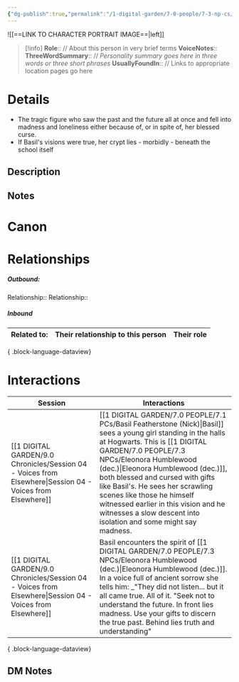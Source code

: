 ```yaml
---
{"dg-publish":true,"permalink":"/1-digital-garden/7-0-people/7-3-np-cs/eleonora-humblewood-dec/","tags":["#person","DEAD","student","hogwarts"]}
---
```


![[==LINK TO CHARACTER PORTRAIT IMAGE==\|left]]
>[!info] 
>**Role**:: // About this person in very brief terms
>**VoiceNotes**::
>**ThreeWordSummary**:: // *Personality summary goes here in three words or three short phrases*
>**UsuallyFoundIn**:: // Links to appropriate location pages go here

# Details
- The tragic figure who saw the past and the future all at once and fell into madness and loneliness either because of, or in spite of, her blessed curse.
- If Basil's visions were true, her crypt lies - morbidly - beneath the school itself

## Description

## Notes

# Canon

# Relationships
##### Outbound:
Relationship::
Relationship::

##### Inbound
| Related to: | Their relationship to this person | Their role |
| ----------- | --------------------------------- | ---------- |

{ .block-language-dataview}

# Interactions

| Session                                                                                                       | Interactions                                                                                                                                                                                                                                                                                                                                      |
| ------------------------------------------------------------------------------------------------------------- | ------------------------------------------------------------------------------------------------------------------------------------------------------------------------------------------------------------------------------------------------------------------------------------------------------------------------------------------------- |
| [[1 DIGITAL GARDEN/9.0 Chronicles/Session 04 - Voices from Elsewhere\|Session 04 - Voices from Elsewhere]] | [[1 DIGITAL GARDEN/7.0 PEOPLE/7.1 PCs/Basil Featherstone (Nick)\|Basil]] sees a young girl standing in the halls at Hogwarts. This is [[1 DIGITAL GARDEN/7.0 PEOPLE/7.3 NPCs/Eleonora Humblewood (dec.)\|Eleonora Humblewood (dec.)]], both blessed and cursed with gifts like Basil's. He sees her scrawling scenes like those he himself witnessed earlier in this vision and he witnesses a slow descent into isolation and some might say madness. |
| [[1 DIGITAL GARDEN/9.0 Chronicles/Session 04 - Voices from Elsewhere\|Session 04 - Voices from Elsewhere]] | Basil encounters the spirit of [[1 DIGITAL GARDEN/7.0 PEOPLE/7.3 NPCs/Eleonora Humblewood (dec.)\|Eleonora Humblewood (dec.)]]. In a voice full of ancient sorrow she tells him: _"They did not listen... but it all came true. All of it. "Seek not to understand the future. In front lies madness. Use your gifts to discern the true past. Behind lies truth and understanding"                                |

{ .block-language-dataview}


## DM Notes
